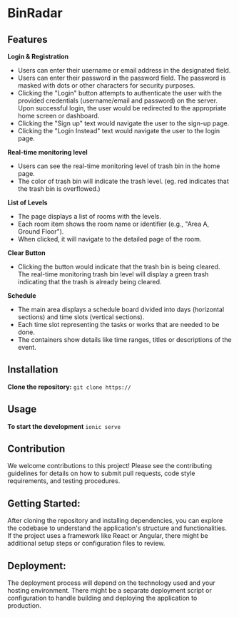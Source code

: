 # BinRadar

## Features
**Login & Registration**
- Users can enter their username or email address in the designated field.
- Users can enter their password in the password field. The password is masked with dots or other characters for security purposes.
- Clicking the "Login" button attempts to authenticate the user with the provided credentials (username/email and password) on the server. Upon successful login, the user would be redirected to the appropriate home screen or dashboard.
- Clicking the "Sign up" text would navigate the user to the sign-up page.
- Clicking the "Login Instead" text would navigate the user to the login page.

**Real-time monitoring level**
- Users can see the real-time monitoring level of trash bin in the home page.
- The color of trash bin will indicate the trash level. (eg. red indicates that the trash bin is overflowed.)

**List of Levels**
- The page displays a list of rooms with the levels.
- Each room item shows the room name or identifier (e.g., "Area A, Ground Floor").
- When clicked, it will navigate to the detailed page of the room.

**Clear Button**
- Clicking the button would indicate that the trash bin is being cleared. The real-time monitoring trash bin level will display a green trash indicating that the trash is already being cleared.

**Schedule**
- The main area displays a schedule board divided into days (horizontal sections) and time slots (vertical sections).
- Each time slot representing the tasks or works that are needed to be done.
- The containers show details like time ranges, titles or descriptions of the event.

## Installation

**Clone the repository:**
`git clone https://`

## Usage

**To start the development**
`ionic serve`

## Contribution
We welcome contributions to this project! Please see the contributing guidelines for details on how to submit pull requests, code style requirements, and testing procedures.

## Getting Started:
After cloning the repository and installing dependencies, you can explore the codebase to understand the application's structure and functionalities. If the project uses a framework like React or Angular, there might be additional setup steps or configuration files to review.

## Deployment:
The deployment process will depend on the technology used and your hosting environment.  There might be a separate deployment script or configuration to handle building and deploying the application to production.
